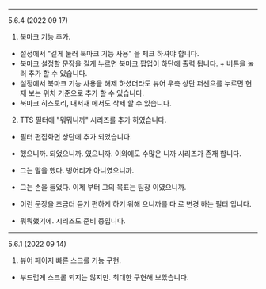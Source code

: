 
---
5.6.4 (2022 09 17)
1. 북마크 기능 추가. 
  - 설정에서 "길게 눌러 북마크 기능 사용" 을 체크 하셔야 합니다. 
  - 북마크 설정할 문장을 길게 누르면 북마크 팝업이 하단에 출력 됩니다. + 버튼을 눌러 추가 할 수 있습니다. 
  - 설정에서 북마크 기능 사용을 해제 하셨더라도 뷰어 우측 상단 퍼센으를 누르면 현재 보는 위치 기준으로 추가 할 수 있습니다. 
  - 북마크 히스토리, 내서재 에서도 삭제 할 수 있습니다. 

2. TTS 필터에 "뭐뭐니까" 시리즈를 추가 하였습니다. 
  - 필터 편집화면 상단에 추가 되었습니다. 
  - 했으니까. 되었으니까. 였으니까. 이외에도 수많은 니까 시리즈가 존재 합니다. 

  - 그는 말을 했다. 벙어리가 아니였으니까. 
  - 그는 손을 들었다. 이제 부터 그의 목표는 팀장 이였으니까.
  - 이런 문장을 조금더 듣기 편하게 하기 위해 으니까를 다 로 변경 하는 필터 입니다. 
  - 뭐뭐했기에. 시리즈도 준비 중입니다. 

 
---
5.6.1 (2022 09 14)
1. 뷰어 페이지 빠른 스크롤 기능 구현. 
  - 부드럽게 스크롤 되지는 않지만. 최대한 구현해 보았습니다. 
